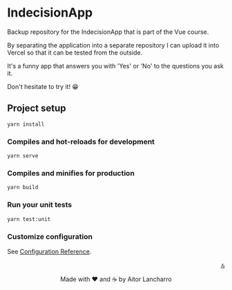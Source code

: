 <div id="top"></div>

# IndecisionApp

<p>Backup repository for the IndecisionApp that is part of the Vue course.

By separating the application into a separate repository I can upload it into Vercel so that it can be tested from the outside.

It's a funny app that answers you with 'Yes' or 'No' to the questions you ask it.

Don't hesitate to try it! 😁</p>

## Project setup

```
yarn install
```

### Compiles and hot-reloads for development

```
yarn serve
```

### Compiles and minifies for production

```
yarn build
```

### Run your unit tests

```
yarn test:unit
```

### Customize configuration

See [Configuration Reference](https://cli.vuejs.org/config/).

<p align="right"><a href="#top">🔝</a></p>

<p align="center">Made with ❤️ and ☕️ by Aitor Lancharro</p>
